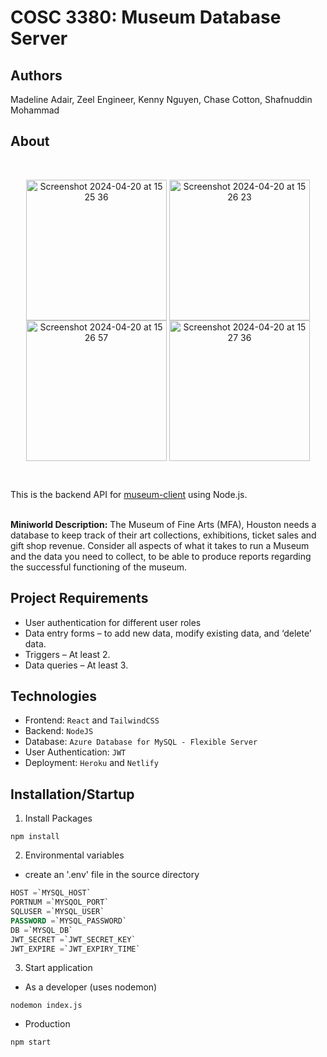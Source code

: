 # COSC 3380: Museum Database Server

## Authors
Madeline Adair, Zeel Engineer, Kenny Nguyen, Chase Cotton, Shafnuddin Mohammad

## About
<br />
<p align="center">
<img align="center" width="225" alt="Screenshot 2024-04-20 at 15 25 36" src="https://github.com/maddieadair/museum-client/assets/98988491/a838ef75-8427-41c4-9562-23e7463abc50">
<img align="center" width="225" alt="Screenshot 2024-04-20 at 15 26 23" src="https://github.com/maddieadair/museum-client/assets/98988491/6b3473c7-bf31-441e-8050-a7b8d5f29250">
<img align="center" width="225" alt="Screenshot 2024-04-20 at 15 26 57" src="https://github.com/maddieadair/museum-client/assets/98988491/0aacf950-5886-4e7c-b568-fde5d1abd5d4">
<img align="center" width="225" alt="Screenshot 2024-04-20 at 15 27 36" src="https://github.com/maddieadair/museum-client/assets/98988491/005c05c2-38b8-4b4d-9c9e-4a0dbbad0abe">
</p>

<br />

This is the backend API for [museum-client](https://github.com/maddieadair/museum-client) using Node.js.
<br />
<br />

**Miniworld Description:** The Museum of Fine Arts (MFA), Houston needs a database to keep track of their art collections, exhibitions, ticket sales and gift shop revenue. Consider all aspects of what it takes to run a Museum and the data you need to collect, to be able to produce reports regarding the successful functioning of the museum. 

## Project Requirements
- User authentication for different user roles
- Data entry forms – to add new data, modify existing data, and ‘delete’ data.
- Triggers – At least 2.
- Data queries – At least 3.


## Technologies
- Frontend: `React` and `TailwindCSS`
- Backend:  `NodeJS`
- Database: `Azure Database for MySQL - Flexible Server`
- User Authentication: `JWT`
- Deployment: `Heroku` and `Netlify`


## Installation/Startup

1. Install Packages
```
npm install
```

2. Environmental variables
  - create an '.env' file in the source directory
```sql
HOST =`MYSQL_HOST`
PORTNUM =`MYSQOL_PORT`
SQLUSER =`MYSQL_USER`
PASSWORD =`MYSQL_PASSWORD`
DB =`MYSQL_DB`
JWT_SECRET =`JWT_SECRET_KEY`
JWT_EXPIRE =`JWT_EXPIRY_TIME`
```

3. Start application
  - As a developer (uses nodemon)
```
nodemon index.js
```
  - Production
```
npm start
```
